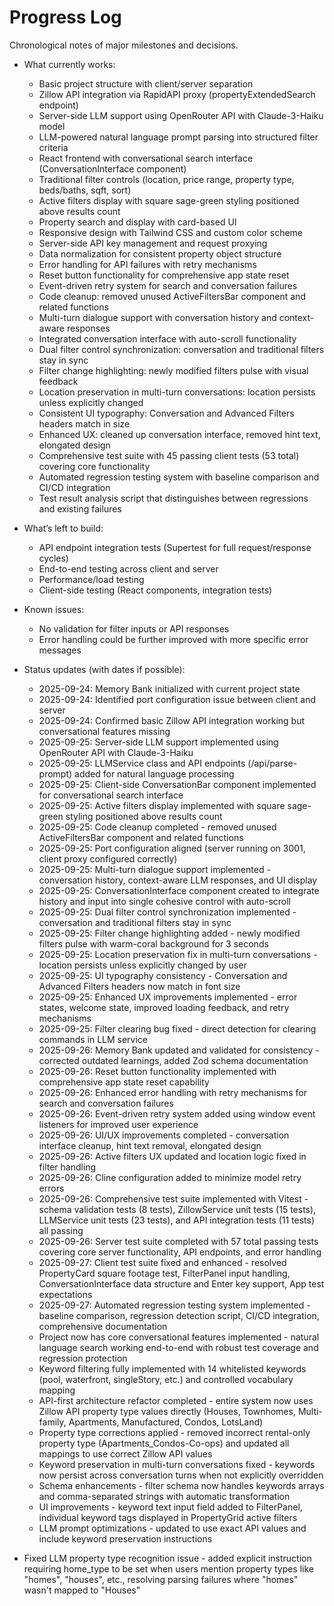 # Progress Log
Chronological notes of major milestones and decisions.

- What currently works:
  - Basic project structure with client/server separation
  - Zillow API integration via RapidAPI proxy (propertyExtendedSearch endpoint)
  - Server-side LLM support using OpenRouter API with Claude-3-Haiku model
  - LLM-powered natural language prompt parsing into structured filter criteria
  - React frontend with conversational search interface (ConversationInterface component)
  - Traditional filter controls (location, price range, property type, beds/baths, sqft, sort)
  - Active filters display with square sage-green styling positioned above results count
  - Property search and display with card-based UI
  - Responsive design with Tailwind CSS and custom color scheme
  - Server-side API key management and request proxying
  - Data normalization for consistent property object structure
  - Error handling for API failures with retry mechanisms
  - Reset button functionality for comprehensive app state reset
  - Event-driven retry system for search and conversation failures
  - Code cleanup: removed unused ActiveFiltersBar component and related functions
  - Multi-turn dialogue support with conversation history and context-aware responses
  - Integrated conversation interface with auto-scroll functionality
  - Dual filter control synchronization: conversation and traditional filters stay in sync
  - Filter change highlighting: newly modified filters pulse with visual feedback
  - Location preservation in multi-turn conversations: location persists unless explicitly changed
  - Consistent UI typography: Conversation and Advanced Filters headers match in size
  - Enhanced UX: cleaned up conversation interface, removed hint text, elongated design
  - Comprehensive test suite with 45 passing client tests (53 total) covering core functionality
  - Automated regression testing system with baseline comparison and CI/CD integration
  - Test result analysis script that distinguishes between regressions and existing failures

- What’s left to build:
  - API endpoint integration tests (Supertest for full request/response cycles)
  - End-to-end testing across client and server
  - Performance/load testing
  - Client-side testing (React components, integration tests)

- Known issues:
  - No validation for filter inputs or API responses
  - Error handling could be further improved with more specific error messages

- Status updates (with dates if possible):
  - 2025-09-24: Memory Bank initialized with current project state
  - 2025-09-24: Identified port configuration issue between client and server
  - 2025-09-24: Confirmed basic Zillow API integration working but conversational features missing
  - 2025-09-25: Server-side LLM support implemented using OpenRouter API with Claude-3-Haiku
  - 2025-09-25: LLMService class and API endpoints (/api/parse-prompt) added for natural language processing
  - 2025-09-25: Client-side ConversationBar component implemented for conversational search interface
  - 2025-09-25: Active filters display implemented with square sage-green styling positioned above results count
  - 2025-09-25: Code cleanup completed - removed unused ActiveFiltersBar component and related functions
  - 2025-09-25: Port configuration aligned (server running on 3001, client proxy configured correctly)
  - 2025-09-25: Multi-turn dialogue support implemented - conversation history, context-aware LLM responses, and UI display
  - 2025-09-25: ConversationInterface component created to integrate history and input into single cohesive control with auto-scroll
  - 2025-09-25: Dual filter control synchronization implemented - conversation and traditional filters stay in sync
  - 2025-09-25: Filter change highlighting added - newly modified filters pulse with warm-coral background for 3 seconds
  - 2025-09-25: Location preservation fix in multi-turn conversations - location persists unless explicitly changed by user
  - 2025-09-25: UI typography consistency - Conversation and Advanced Filters headers now match in font size
  - 2025-09-25: Enhanced UX improvements implemented - error states, welcome state, improved loading feedback, and retry mechanisms
  - 2025-09-25: Filter clearing bug fixed - direct detection for clearing commands in LLM service
  - 2025-09-26: Memory Bank updated and validated for consistency - corrected outdated learnings, added Zod schema documentation
  - 2025-09-26: Reset button functionality implemented with comprehensive app state reset capability
  - 2025-09-26: Enhanced error handling with retry mechanisms for search and conversation failures
  - 2025-09-26: Event-driven retry system added using window event listeners for improved user experience
  - 2025-09-26: UI/UX improvements completed - conversation interface cleanup, hint text removal, elongated design
  - 2025-09-26: Active filters UX updated and location logic fixed in filter handling
  - 2025-09-26: Cline configuration added to minimize model retry errors
  - 2025-09-26: Comprehensive test suite implemented with Vitest - schema validation tests (8 tests), ZillowService unit tests (15 tests), LLMService unit tests (23 tests), and API integration tests (11 tests) all passing
  - 2025-09-26: Server test suite completed with 57 total passing tests covering core server functionality, API endpoints, and error handling
  - 2025-09-27: Client test suite fixed and enhanced - resolved PropertyCard square footage test, FilterPanel input handling, ConversationInterface data structure and Enter key support, App test expectations
  - 2025-09-27: Automated regression testing system implemented - baseline comparison, regression detection script, CI/CD integration, comprehensive documentation
  - Project now has core conversational features implemented - natural language search working end-to-end with robust test coverage and regression protection
  - Keyword filtering fully implemented with 14 whitelisted keywords (pool, waterfront, singleStory, etc.) and controlled vocabulary mapping
  - API-first architecture refactor completed - entire system now uses Zillow API property type values directly (Houses, Townhomes, Multi-family, Apartments, Manufactured, Condos, LotsLand)
  - Property type corrections applied - removed incorrect rental-only property type (Apartments_Condos-Co-ops) and updated all mappings to use correct Zillow API values
  - Keyword preservation in multi-turn conversations fixed - keywords now persist across conversation turns when not explicitly overridden
  - Schema enhancements - filter schema now handles keywords arrays and comma-separated strings with automatic transformation
  - UI improvements - keyword text input field added to FilterPanel, individual keyword tags displayed in PropertyGrid active filters
  - LLM prompt optimizations - updated to use exact API values and include keyword preservation instructions
- Fixed LLM property type recognition issue - added explicit instruction requiring home_type to be set when users mention property types like "homes", "houses", etc., resolving parsing failures where "homes" wasn't mapped to "Houses"
